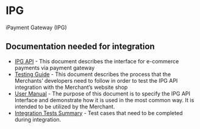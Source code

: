 # IPG
iPayment Gateway (IPG)

## Documentation needed for integration

* [IPG API](https://icard.direct/documents/IPG_API_v3.5_28.pdf) - This document describes the interface for e-commerce payments via payment gateway
* [Testing Guide](https://icard.direct/documents/IPG_API_Testing_guide_v3.4.pdf) -  This document describes the process that the Merchants’ developers need to follow in order to test the IPG API integration with the Merchant’s website shop
* [User Manual](https://icard.direct/documents/IPG_API_User_guide_v_3.2.1.pdf) - The purpose of this document is to specify the IPG API Interface and demonstrate how it is used in the most common way. It is intended to be utilized by the Merchant.
* [Integration Tests Summary](https://icard.direct/documents/IPG-Integration%20Tests%20Summary.xlsx) - Test cases that need to be completed during integration.

